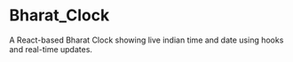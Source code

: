 # Bharat_Clock
A React-based Bharat Clock showing live indian time and date using hooks and real-time updates.
